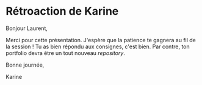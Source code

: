 # Rétroaction de Karine

Bonjour Laurent,

Merci pour cette présentation. J'espère que la patience te gagnera au fil de la session ! Tu as bien répondu aux consignes, c'est bien. Par contre, ton portfolio devra être un tout nouveau *repository*.

Bonne journée,

Karine

